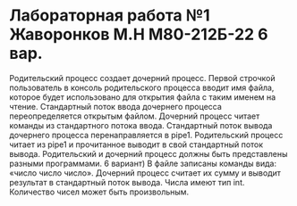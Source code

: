 # Лабораторная работа №1 Жаворонков М.Н М80-212Б-22 6 вар.

Родительский процесс создает дочерний процесс. Первой строчкой пользователь в консоль
родительского процесса вводит имя файла, которое будет использовано для открытия файла с
таким именем на чтение. Стандартный поток ввода дочернего процесса переопределяется
открытым файлом. Дочерний процесс читает команды из стандартного потока ввода.
Стандартный поток вывода дочернего процесса перенаправляется в pipe1. Родительский процесс
читает из pipe1 и прочитанное выводит в свой стандартный поток вывода. Родительский и
дочерний процесс должны быть представлены разными программами.
6 вариант) В файле записаны команды вида: «число число число<endline>». Дочерний процесс
считает их сумму и выводит результат в стандартный поток вывода. Числа имеют тип int.
Количество чисел может быть произвольным.
